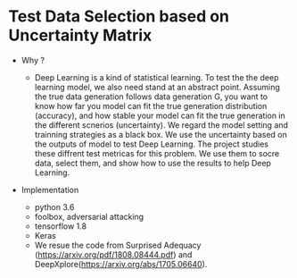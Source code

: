 # Test Data Selection based on Uncertainty Matrix

- Why ?
  - Deep Learning is a kind of statistical learning. To test the the deep learning model,
  we also need stand at an abstract point. Assuming the true data generation follows data generation G, 
  you want to know how far you model can fit the true generation distribution (accuracy), and how stable your model 
  can fit the true generation in the different scnerios (uncertainty). We regard the model setting and trainning strategies as a black box. We use
  the uncertainty based on the outputs of model to test Deep Learning. The project studies these diffrent test metricas for this problem. We use them
  to socre data, select them, and show how to use the results to help Deep Learning.

- Implementation
  - python 3.6
  - foolbox, adversarial attacking
  - tensorflow 1.8
  - Keras
  - We resue the code from Surprised Adequacy (https://arxiv.org/pdf/1808.08444.pdf) and DeepXplore(https://arxiv.org/abs/1705.06640).  
  

